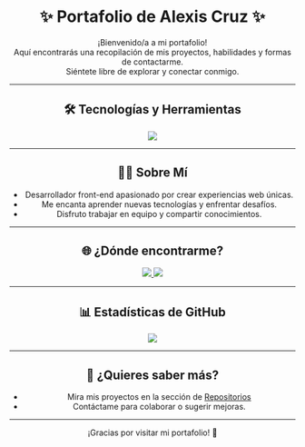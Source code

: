 <div align="center">

# ✨ Portafolio de Alexis Cruz ✨

¡Bienvenido/a a mi portafolio!  
Aquí encontrarás una recopilación de mis proyectos, habilidades y formas de contactarme.  
Siéntete libre de explorar y conectar conmigo.

---

## 🛠️ Tecnologías y Herramientas

<img src="https://skillicons.dev/icons?i=html,css,js,git,github,vscode" />

---

## 👨‍💻 Sobre Mí

- Desarrollador front-end apasionado por crear experiencias web únicas.
- Me encanta aprender nuevas tecnologías y enfrentar desafíos.
- Disfruto trabajar en equipo y compartir conocimientos.

---

## 🌐 ¿Dónde encontrarme?

<a href="https://www.linkedin.com/in/alexis-cruz-102653348/?trk=opento_sprofile_topcard">
  <img src="https://img.shields.io/badge/LinkedIn-blue?logo=linkedin" />
</a>
<a href="mailto:johancruzm77@gmail.com">
  <img src="https://img.shields.io/badge/Email-red?logo=gmail" />
</a>

---

## 📊 Estadísticas de GitHub

<img src="https://github-readme-stats.vercel.app/api?username=AlexisCruzM&show_icons=true&theme=dracula" />

---

## 📝 ¿Quieres saber más?

- Mira mis proyectos en la sección de [Repositorios](https://github.com/AlexisCruzM?tab=repositories)
- Contáctame para colaborar o sugerir mejoras.

---

¡Gracias por visitar mi portafolio! 🚀

</div>
